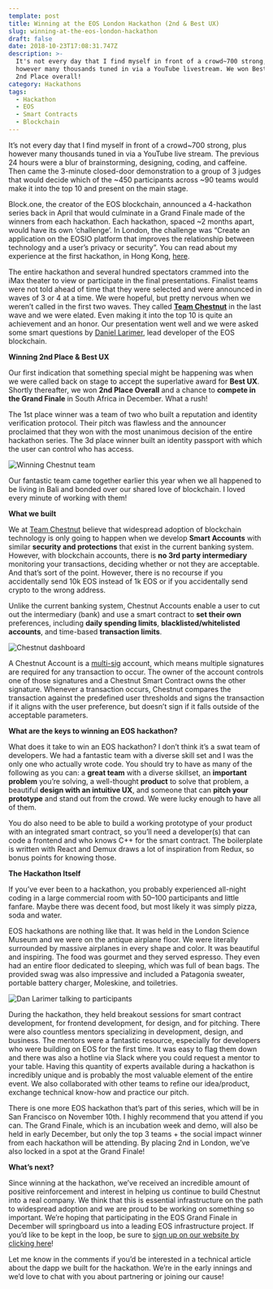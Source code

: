 ```yaml
---
template: post
title: Winning at the EOS London Hackathon (2nd & Best UX)
slug: winning-at-the-eos-london-hackathon
draft: false
date: 2018-10-23T17:08:31.747Z
description: >-
  It's not every day that I find myself in front of a crowd~700 strong, plus
  however many thousands tuned in via a YouTube livestream. We won Best UX and
  2nd Place overall!
category: Hackathons
tags:
  - Hackathon
  - EOS
  - Smart Contracts
  - Blockchain
---
```

It’s not every day that I find myself in front of a crowd\~700 strong, plus however many thousands tuned in via a YouTube live stream. The previous 24 hours were a blur of brainstorming, designing, coding, and caffeine. Then came the 3-minute closed-door demonstration to a group of 3 judges that would decide which of the \~450 participants across ~90 teams would make it into the top 10 and present on the main stage.

Block.one, the creator of the EOS blockchain, announced a 4-hackathon series back in April that would culminate in a Grand Finale made of the winners from each hackathon. Each hackathon, spaced ~2 months apart, would have its own ‘challenge’. In London, the challenge was “Create an application on the EOSIO platform that improves the relationship between technology and a user’s privacy or security”. You can read about my experience at the first hackathon, in Hong Kong, [here](https://medium.com/@dliebeskind/my-eos-hackathon-experience-hong-kong-557547c7de84).

The entire hackathon and several hundred spectators crammed into the iMax theater to view or participate in the final presentations. Finalist teams were not told ahead of time that they were selected and were announced in waves of 3 or 4 at a time. We were hopeful, but pretty nervous when we weren’t called in the first two waves. They called **[Team Chestnut](https://www.chestnutaccounts.com/)** in the last wave and we were elated. Even making it into the top 10 is quite an achievement and an honor. Our presentation went well and we were asked some smart questions by [Daniel Larimer](https://medium.com/u/1d906c7421de), lead developer of the EOS blockchain.

**Winning 2nd Place & Best UX**

Our first indication that something special might be happening was when we were called back on stage to accept the superlative award for **Best UX**. Shortly thereafter, we won **2nd Place Overall** and a chance to **compete in the Grand Finale** in South Africa in December. What a rush!

The 1st place winner was a team of two who built a reputation and identity verification protocol. Their pitch was flawless and the announcer proclaimed that they won with the most unanimous decision of the entire hackathon series. The 3d place winner built an identity passport with which the user can control who has access.

![Winning Chestnut team](https://cdn-images-1.medium.com/max/1600/1*DM24aJFzs5Ttdvvhqr1T6w.jpeg "From left to right: Ashe Oro, Danielle Diamond, Anette Wilms, Patricia Parkinson, and Daniel Liebeskind (me)")

Our fantastic team came together earlier this year when we all happened to be living in Bali and bonded over our shared love of blockchain. I loved every minute of working with them!

**What we built**

We at [Team Chestnut](https://www.chestnutaccounts.com/) believe that widespread adoption of blockchain technology is only going to happen when we develop **Smart Accounts** with similar **security and protections** that exist in the current banking system. However, with blockchain accounts, there is **no 3rd party intermediary** monitoring your transactions, deciding whether or not they are acceptable. And that’s sort of the point. However, there is no recourse if you accidentally send 10k EOS instead of 1k EOS or if you accidentally send crypto to the wrong address.

Unlike the current banking system, Chestnut Accounts enable a user to cut out the intermediary (bank) and use a smart contract to **set their own** preferences, including **daily spending limits**, **blacklisted/whitelisted accounts**, and time-based **transaction limits**.

![Chestnut dashboard](https://cdn-images-1.medium.com/max/1600/1*XRU1qzf0dv4miZv6w4D2zw.png "The dashboard of our winning Chestnut hackathon project")

A Chestnut Account is a [multi-sig](https://en.wikipedia.org/wiki/Multisignature) account, which means multiple signatures are required for any transaction to occur. The owner of the account controls one of those signatures and a Chestnut Smart Contract owns the other signature. Whenever a transaction occurs, Chestnut compares the transaction against the predefined user thresholds and signs the transaction if it aligns with the user preference, but doesn’t sign if it falls outside of the acceptable parameters.

**What are the keys to winning an EOS hackathon?**

What does it take to win an EOS hackathon? I don’t think it’s a swat team of developers. We had a fantastic team with a diverse skill set and I was the only one who actually wrote code. You should try to have as many of the following as you can: a **great team** with a diverse skillset, an **important problem** you’re solving, a well-thought **product** to solve that problem, a beautiful **design with an intuitive UX**, and someone that can **pitch your prototype** and stand out from the crowd. We were lucky enough to have all of them.

You do also need to be able to build a working prototype of your product with an integrated smart contract, so you’ll need a developer(s) that can code a frontend and who knows C++ for the smart contract. The boilerplate is written with React and Demux draws a lot of inspiration from Redux, so bonus points for knowing those.

**The Hackathon Itself**

If you’ve ever been to a hackathon, you probably experienced all-night coding in a large commercial room with 50–100 participants and little fanfare. Maybe there was decent food, but most likely it was simply pizza, soda and water.

EOS hackathons are nothing like that. It was held in the London Science Museum and we were on the antique airplane floor. We were literally surrounded by massive airplanes in every shape and color. It was beautiful and inspiring. The food was gourmet and they served espresso. They even had an entire floor dedicated to sleeping, which was full of bean bags. The provided swag was also impressive and included a Patagonia sweater, portable battery charger, Moleskine, and toiletries.

![Dan Larimer talking to participants](https://cdn-images-1.medium.com/max/1600/1*npI78vSKTF_6_o8DAEP7Fg.jpeg "EOS creator Dan Larimer talking to some participants with an antique airplane in the background")

During the hackathon, they held breakout sessions for smart contract development, for frontend development, for design, and for pitching. There were also countless mentors specializing in development, design, and business. The mentors were a fantastic resource, especially for developers who were building on EOS for the first time. It was easy to flag them down and there was also a hotline via Slack where you could request a mentor to your table. Having this quantity of experts available during a hackathon is incredibly unique and is probably the most valuable element of the entire event. We also collaborated with other teams to refine our idea/product, exchange technical know-how and practice our pitch.

There is one more EOS hackathon that’s part of this series, which will be in San Francisco on November 10th. I highly recommend that you attend if you can. The Grand Finale, which is an incubation week and demo, will also be held in early December, but only the top 3 teams + the social impact winner from each hackathon will be attending. By placing 2nd in London, we’ve also locked in a spot at the Grand Finale!

**What’s next?**

Since winning at the hackathon, we’ve received an incredible amount of positive reinforcement and interest in helping us continue to build Chestnut into a real company. We think that this is essential infrastructure on the path to widespread adoption and we are proud to be working on something so important. We’re hoping that participating in the EOS Grand Finale in December will springboard us into a leading EOS infrastructure project. If you’d like to be kept in the loop, be sure to [sign up on our website by clicking here](https://www.chestnutaccounts.com/)!

Let me know in the comments if you’d be interested in a technical article about the dapp we built for the hackathon. We’re in the early innings and we’d love to chat with you about partnering or joining our cause!
